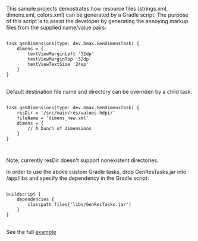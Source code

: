This sample projects demostrates how resource files (strings.xml, dimens.xml, colors.xml) can be generated by a Gradle script. 
The purpose of this script is to assist the developer by generating the annoying markup files from the supplied name/value pairs:
<pre>
<code>
task genDimensions(type: dev.bmax.GenDimensTask) {
    dimens = {
        textViewMarginLeft '32dp'
        textViewMarginTop '32dp'
        textViewTextSize '24sp'
    }
}
</code>
</pre>
Default destination file name and directory can be overriden by a child task:
<pre>
<code>
task genDimensions(type: dev.bmax.GenDimensTask) {
    resDir = '/src/main/res/values-hdpi/'
    fileName = 'dimens_new.xml'
    dimens = {
        // A bunch of dimensions
    }
}
</pre>
</code>
Note, currently resDir doesn't support nonexistent directories.

In order to use the above custom Gradle tasks, drop GenResTasks.jar into /app/libs and specify the dependency 
in the Gradle script:
<pre>
<code>
buildscript {
    dependencies {
        classpath files('libs/GenResTasks.jar')
    }
}
</code>
</pre>
See the full [example](https://github.com/bmax-moblin/GenResDemo/blob/master/app/autores.gradle)
